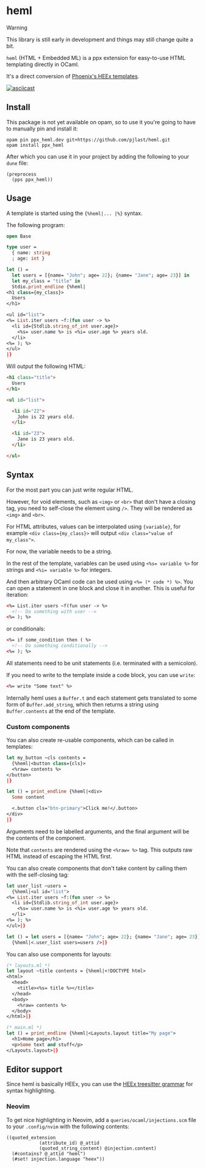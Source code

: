 # heml

> [!WARNING]
> This library is still early in development and things may still change quite a bit.

`heml` (HTML + Embedded ML) is a ppx extension for easy-to-use HTML templating directly in OCaml.

It's a direct conversion of [Phoenix's HEEx templates](https://hexdocs.pm/phoenix_live_view/assigns-eex.html).

[![asciicast](https://asciinema.org/a/cuR8obvIQlichm5vXfaAEBCWR.png)](https://asciinema.org/a/cuR8obvIQlichm5vXfaAEBCWR)

## Install

This package is not yet available on opam, so to use it you're going to have to manually pin and install it:

```
opam pin ppx_heml.dev git+https://github.com/pjlast/heml.git
opam install ppx_heml
```

After which you can use it in your project by adding the following to your `dune` file:

```
(preprocess
  (pps ppx_heml))
```

## Usage

A template is started using the `{%heml|... |%}` syntax.

The following program:

```ocaml
open Base

type user =
  { name: string
  ; age: int }

let () =
  let users = [{name= "John"; age= 22}; {name= "Jane"; age= 23}] in
  let my_class = "title" in
  Stdio.print_endline {%heml|
<h1 class={my_class}>
  Users
</h1>

<ul id="list">
<%= List.iter users ~f:(fun user -> %>
  <li id={Stdlib.string_of_int user.age}>
    <%s= user.name %> is <%i= user.age %> years old.
  </li>
<%= ); %>
</ul>
|}
```

Will output the following HTML:

```html
<h1 class="title">
  Users
</h1>

<ul id="list">

  <li id="22">
    John is 22 years old.
  </li>

  <li id="23">
    Jane is 23 years old.
  </li>

</ul>
```

## Syntax

For the most part you can just write regular HTML.

However, for void elements, such as `<img>` or `<br>` that don't have a closing tag, you need to self-close the element using `/>`. They will be rendered as `<img>` and `<br>`.

For HTML attributes, values can be interpolated using `{variable}`, for example `<div class={my_class}>` will output `<div class="value of my_class">`.

For now, the variable needs to be a string.

In the rest of the template, variables can be used using `<%s= variable %>` for strings and `<%i= variable %>` for integers.

And then arbitrary OCaml code can be used using `<%= (* code *) %>`. You can open a statement in one block and close it in another. This is useful for iteration:

```html
<%= List.iter users ~f(fun user -> %>
  <!-- Do something with user -->
<%= ); %>
```

or conditionals:

```html
<%= if some_condition then ( %>
  <!-- Do something conditionally -->
<%= ); %>
```

All statements need to be unit statements (i.e. terminated with a semicolon).

If you need to write to the template inside a code block, you can use `write`:

```html
<%= write "Some text" %>
```

Internally heml uses a `Buffer.t` and each statement gets translated to some form of `Buffer.add_string`, which then returns a string using `Buffer.contents` at the end of the template.

### Custom components

You can also create re-usable components, which can be called in templates:

```ocaml
let my_button ~cls contents =
  {%heml|<button class={cls}>
  <%raw= contents %>
</button>
|}

let () = print_endline {%heml|<div>
  Some content

  <.button cls="btn-primary">Click me!</.button>
</div>
|}
```

Arguments need to be labelled arguments, and the final argument will be the contents of the component.

Note that `contents` are rendered using the `<%raw= %>` tag. This outputs raw HTML instead of escaping the HTML first.

You can also create components that don't take content by calling them with the self-closing tag:

```ocaml
let user_list ~users =
  {%heml|<ul id="list">
<%= List.iter users ~f:(fun user -> %>
  <li id={Stdlib.string_of_int user.age}>
    <%s= user.name %> is <%i= user.age %> years old.
  </li>
<%= ); %>
</ul>|}

let () = let users = [{name= "John"; age= 22}; {name= "Jane"; age= 23}] in
  {%heml|<.user_list users=users />|}
```

You can also use components for layouts:

```ocaml
(* layouts.ml *)
let layout ~title contents = {%heml|<!DOCTYPE html>
<html>
  <head>
    <title><%s= title %></title>
  </head>
  <body>
    <%raw= contents %>
  </body>
</html>|}

(* main.ml *)
let () = print_endline {%heml|<Layouts.layout title="My page">
  <h1>Home page</h1>
  <p>Some text and stuff</p>
</Layouts.layout>|}
```

## Editor support

Since heml is basically HEEx, you can use the [HEEx treesitter grammar](https://github.com/phoenixframework/tree-sitter-heex) for syntax highlighting.

### Neovim

To get nice highlighting in Neovim, add a `queries/ocaml/injections.scm` file to your `.config/nvim` with the following contents:

```
((quoted_extension
            (attribute_id) @_attid
            (quoted_string_content) @injection.content)
  (#contains? @_attid "heml")
  (#set! injection.language "heex"))
```
